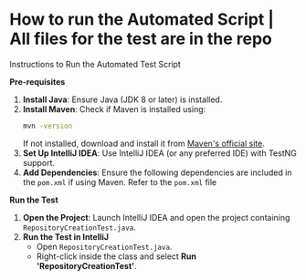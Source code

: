 # How to run the Automated Script | All files for the test are in the repo

Instructions to Run the Automated Test Script

**Pre-requisites**
1. **Install Java**: Ensure Java (JDK 8 or later) is installed. 
2. **Install Maven**: Check if Maven is installed using:
   ```sh
   mvn -version
   ```
   If not installed, download and install it from [Maven's official site](https://maven.apache.org/download.cgi).
3. **Set Up IntelliJ IDEA**: Use IntelliJ IDEA (or any preferred IDE) with TestNG support.
4. **Add Dependencies**: Ensure the following dependencies are included in the `pom.xml` if using Maven.
   Refer to the `pom.xml` file
   

 **Run the Test**
1. **Open the Project**: Launch IntelliJ IDEA and open the project containing `RepositoryCreationTest.java`.
2. **Run the Test in IntelliJ**
   - Open `RepositoryCreationTest.java`.
   - Right-click inside the class and select **Run 'RepositoryCreationTest'**.
   


